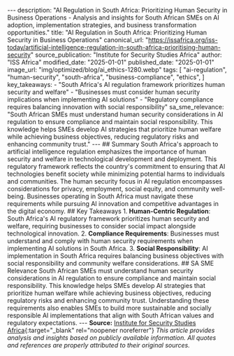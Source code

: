 --- description: "AI Regulation in South Africa: Prioritizing Human Security in Business Operations - Analysis and insights for South African SMEs on AI adoption, implementation strategies, and business transformation opportunities." title: "AI Regulation in South Africa: Prioritizing Human Security in Business Operations" canonical_url: "https://issafrica.org/iss-today/artificial-intelligence-regulation-in-south-africa-prioritising-human-security" source_publication: "Institute for Security Studies Africa" author: "ISS Africa" modified_date: "2025-01-01" published_date: "2025-01-01" image_url: "img/optimized/blog/ai_ethics-1280.webp" tags: [ "ai-regulation", "human-security", "south-africa", "business-compliance", "ethics", ] key_takeaways: - "South Africa's AI regulation framework prioritizes human security and welfare" - "Businesses must consider human security implications when implementing AI solutions" - "Regulatory compliance requires balancing innovation with social responsibility" sa_sme_relevance: "South African SMEs must understand human security considerations in AI regulation to ensure compliance and maintain social responsibility. This knowledge helps SMEs develop AI strategies that prioritize human welfare while achieving business objectives, reducing regulatory risks and enhancing community trust." --- <script type="application/ld+json"> { "@context": "https://schema.org", "@type": "Article", "headline": "AI Regulation in South Africa: Prioritizing Human Security in Business Operations", "description": "AI Regulation in South Africa: Prioritizing Human Security in Business Operations - Analysis and insights for South African SMEs on AI adoption, implementation strategies, and business transformation opportunities.", "author": { "@type": "Organization", "name": "ISS Africa" }, "publisher": { "@type": "Organization", "name": "Aurellius" }, "datePublished": "2025-01-01", "dateModified": "2025-01-01", "mainEntityOfPage": { "@type": "WebPage", "@id": "https://issafrica.org/iss-today/artificial-intelligence-regulation-in-south-africa-prioritising-human-security" } } </script> ## Summary South Africa's approach to artificial intelligence regulation emphasizes the importance of human security and welfare in technological development and deployment. This regulatory framework reflects the country's commitment to ensuring that AI technologies benefit society while minimizing potential harms to individuals and communities. The human security focus in AI regulation encompasses considerations for privacy, employment, social equity, and community well-being. Businesses operating in South Africa must navigate these requirements while pursuing AI innovation and competitive advantages in the digital economy. ## Key Takeaways 1. **Human-Centric Regulation**: South Africa's AI regulatory framework prioritizes human security and welfare, requiring businesses to consider social impact alongside technological innovation. 2. **Compliance Requirements**: Businesses must understand and comply with human security requirements when implementing AI solutions in South Africa. 3. **Social Responsibility**: AI implementation in South Africa requires balancing business objectives with social responsibility and community welfare considerations. ## SA SME Relevance South African SMEs must understand human security considerations in AI regulation to ensure compliance and maintain social responsibility. This knowledge helps SMEs develop AI strategies that prioritize human welfare while achieving business objectives, reducing regulatory risks and enhancing community trust. Understanding these requirements also enables SMEs to build more sustainable and socially responsible AI implementations that align with South African values and regulatory expectations. --- **Source:** [Institute for Security Studies Africa](https://issafrica.org/iss-today/artificial-intelligence-regulation-in-south-africa-prioritising-human-security){:target="_blank" rel="noopener noreferrer"} *This article provides analysis and insights based on publicly available information. All quotes and references are properly attributed to their original sources.*